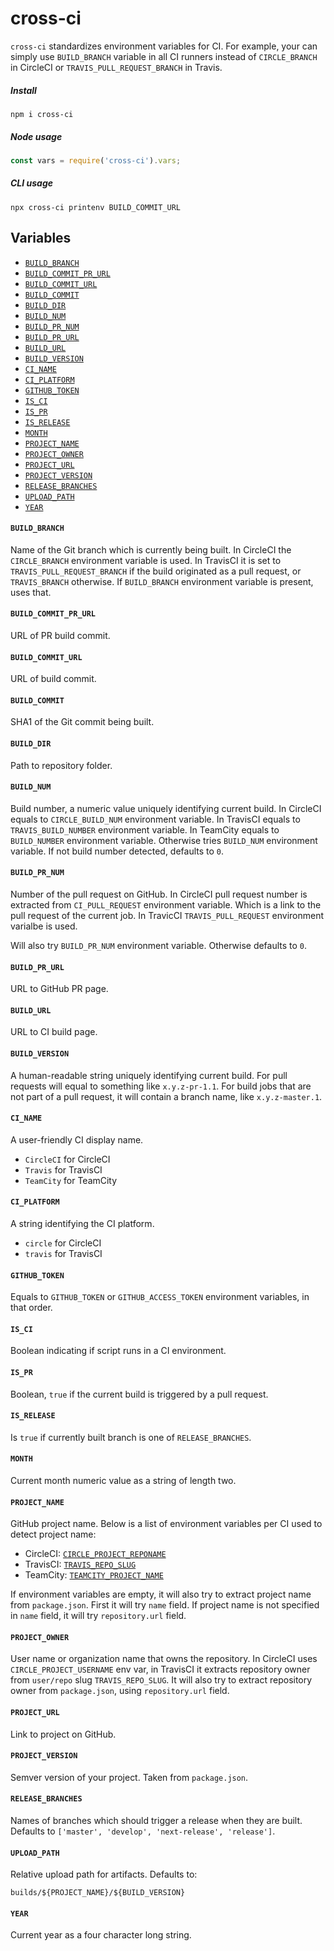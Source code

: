 # cross-ci

`cross-ci` standardizes environment variables for CI. For example,
your can simply use `BUILD_BRANCH` variable in all CI runners instead of `CIRCLE_BRANCH` in
CircleCI or `TRAVIS_PULL_REQUEST_BRANCH` in Travis.

##### Install

```
npm i cross-ci
```

##### Node usage

```js
const vars = require('cross-ci').vars;
```

##### CLI usage

```
npx cross-ci printenv BUILD_COMMIT_URL
```


## Variables

- [`BUILD_BRANCH`](#build_branch)
- [`BUILD_COMMIT_PR_URL`](#build_commit_pr_url)
- [`BUILD_COMMIT_URL`](#build_commit_url)
- [`BUILD_COMMIT`](#build_commit)
- [`BUILD_DIR`](#build_dir)
- [`BUILD_NUM`](#build_num)
- [`BUILD_PR_NUM`](#build_pr_num)
- [`BUILD_PR_URL`](#build_pr_url)
- [`BUILD_URL`](#build_url)
- [`BUILD_VERSION`](#build_version)
- [`CI_NAME`](#ci_name)
- [`CI_PLATFORM`](#ci_platform)
- [`GITHUB_TOKEN`](#github_token)
- [`IS_CI`](#is_ci)
- [`IS_PR`](#is_pr)
- [`IS_RELEASE`](#is_release)
- [`MONTH`](#month)
- [`PROJECT_NAME`](#project_name)
- [`PROJECT_OWNER`](#project_owner)
- [`PROJECT_URL`](#project_url)
- [`PROJECT_VERSION`](#project_version)
- [`RELEASE_BRANCHES`](#release_branches)
- [`UPLOAD_PATH`](#upload_path)
- [`YEAR`](#year)






#### `BUILD_BRANCH`



Name of the Git branch which is currently being built.
In CircleCI the `CIRCLE_BRANCH` environment variable is used.
In TravisCI it is set to `TRAVIS_PULL_REQUEST_BRANCH` if the build originated
as a pull request, or `TRAVIS_BRANCH` otherwise.
If `BUILD_BRANCH` environment variable is present, uses that.



#### `BUILD_COMMIT_PR_URL`

URL of PR build commit.



#### `BUILD_COMMIT_URL`

URL of build commit.



#### `BUILD_COMMIT`



SHA1 of the Git commit being built.



#### `BUILD_DIR`

Path to repository folder.



#### `BUILD_NUM`

Build number, a numeric value uniquely identifying current build.
In CircleCI equals to `CIRCLE_BUILD_NUM` environment variable.
In TravisCI equals to `TRAVIS_BUILD_NUMBER` environment variable.
In TeamCity equals to `BUILD_NUMBER` environment variable.
Otherwise tries `BUILD_NUM` environment variable.
If not build number detected, defaults to `0`.



#### `BUILD_PR_NUM`

Number of the pull request on GitHub.
In CircleCI pull request number is extracted from `CI_PULL_REQUEST` environment variable.
Which is a link to the pull request of the current job.
In TravicCI `TRAVIS_PULL_REQUEST` environment varialbe is used.


Will also try `BUILD_PR_NUM` environment variable.
Otherwise defaults to `0`.



#### `BUILD_PR_URL`

URL to GitHub PR page.



#### `BUILD_URL`

URL to CI build page.



#### `BUILD_VERSION`

A human-readable string uniquely identifying current build.
For pull requests will equal to something like `x.y.z-pr-1.1`.
For build jobs that are not part of a pull request,
it will contain a branch name, like `x.y.z-master.1`.



#### `CI_NAME`

A user-friendly CI display name.

- `CircleCI` for CircleCI
- `Travis` for TravisCI
- `TeamCity` for TeamCity



#### `CI_PLATFORM`

A string identifying the CI platform.

- `circle` for CircleCI
- `travis` for TravisCI



#### `GITHUB_TOKEN`

Equals to `GITHUB_TOKEN` or `GITHUB_ACCESS_TOKEN` environment variables, in that order.



#### `IS_CI`

Boolean indicating if script runs in a CI environment.



#### `IS_PR`

Boolean, `true` if the current build is triggered by a pull request.



#### `IS_RELEASE`

Is `true` if currently built branch is one of `RELEASE_BRANCHES`.



#### `MONTH`

Current month numeric value as a string of length two.



#### `PROJECT_NAME`



GitHub project name. Below is a list of environment variables per CI used to
detect project name:

- CircleCI: [`CIRCLE_PROJECT_REPONAME`](https://circleci.com/docs/1.0/environment-variables/#build-details)
- TravisCI: [`TRAVIS_REPO_SLUG`](https://docs.travis-ci.com/user/environment-variables/)
- TeamCity: [`TEAMCITY_PROJECT_NAME`](https://confluence.jetbrains.com/display/TCD9/Predefined+Build+Parameters)

If environment variables are empty, it will also try to extract
project name from `package.json`. First it will try `name` field.
If project name is not specified in `name` field, it will
try `repository.url` field.



#### `PROJECT_OWNER`



User name or organization name that owns the repository. In CircleCI uses
`CIRCLE_PROJECT_USERNAME` env var, in TravisCI it extracts repository
owner from `user/repo` slug `TRAVIS_REPO_SLUG`. It will also try to extract
repository owner from `package.json`, using `repository.url` field.



#### `PROJECT_URL`

Link to project on GitHub.



#### `PROJECT_VERSION`

Semver version of your project. Taken from `package.json`.



#### `RELEASE_BRANCHES`

Names of branches which should trigger a release when they are built.
Defaults to `['master', 'develop', 'next-release', 'release']`.



#### `UPLOAD_PATH`

Relative upload path for artifacts. Defaults to:

```
builds/${PROJECT_NAME}/${BUILD_VERSION}
```



#### `YEAR`

Current year as a four character long string.






